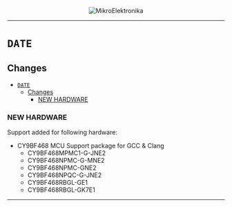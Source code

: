 <p align="center">
  <img src="http://www.mikroe.com/img/designs/beta/logo_small.png?raw=true" alt="MikroElektronika"/>
</p>

---

# `DATE`

## Changes

- [`DATE`](#date)
  - [Changes](#changes)
    - [NEW HARDWARE](#new-hardware)

### NEW HARDWARE

Support added for following hardware:

+ CY9BF468 MCU Support package for GCC & Clang
  + CY9BF468MPMC1-G-JNE2
  + CY9BF468NPMC-G-MNE2
  + CY9BF468NPMC-GNE2
  + CY9BF468NPQC-G-JNE2
  + CY9BF468RBGL-GE1
  + CY9BF468RBGL-GK7E1

---
